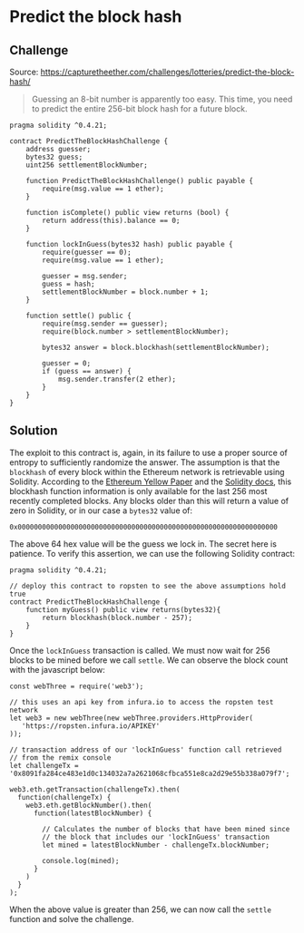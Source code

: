 # Predict the block hash

## Challenge

Source: https://capturetheether.com/challenges/lotteries/predict-the-block-hash/

>Guessing an 8-bit number is apparently too easy. This time, you need to predict the entire 256-bit block hash for a future block.

```
pragma solidity ^0.4.21;

contract PredictTheBlockHashChallenge {
    address guesser;
    bytes32 guess;
    uint256 settlementBlockNumber;

    function PredictTheBlockHashChallenge() public payable {
        require(msg.value == 1 ether);
    }

    function isComplete() public view returns (bool) {
        return address(this).balance == 0;
    }

    function lockInGuess(bytes32 hash) public payable {
        require(guesser == 0);
        require(msg.value == 1 ether);

        guesser = msg.sender;
        guess = hash;
        settlementBlockNumber = block.number + 1;
    }

    function settle() public {
        require(msg.sender == guesser);
        require(block.number > settlementBlockNumber);

        bytes32 answer = block.blockhash(settlementBlockNumber);

        guesser = 0;
        if (guess == answer) {
            msg.sender.transfer(2 ether);
        }
    }
}
```

## Solution

The exploit to this contract is, again, in its failure to use a proper source of entropy to sufficiently randomize the answer. The assumption is that the ```blockhash``` of every block within the Ethereum network is retrievable using Solidity. According to the [Ethereum Yellow Paper](https://ethereum.github.io/yellowpaper/paper.pdf) and the [Solidity docs](https://solidity.readthedocs.io/en/v0.4.24/units-and-global-variables.html#block-and-transaction-properties), this blockhash function information is only available for the last 256 most recently completed blocks. Any blocks older than this will return a value of zero in Solidity, or in our case a ```bytes32``` value of:
```
0x0000000000000000000000000000000000000000000000000000000000000000
```
The above 64 hex value will be the guess we lock in. The secret here is patience. To verify this assertion, we can use the following Solidity contract:

```
pragma solidity ^0.4.21;

// deploy this contract to ropsten to see the above assumptions hold true
contract PredictTheBlockHashChallenge {
    function myGuess() public view returns(bytes32){
        return blockhash(block.number - 257);
    }
}
```

Once the ```lockInGuess``` transaction is called. We must now wait for 256 blocks to be mined before we call ```settle```. We can observe the block count with the javascript below:

```
const webThree = require('web3');

// this uses an api key from infura.io to access the ropsten test network
let web3 = new webThree(new webThree.providers.HttpProvider(
   'https://ropsten.infura.io/APIKEY'
));

// transaction address of our 'lockInGuess' function call retrieved
// from the remix console
let challengeTx = '0x8091fa284ce483e1d0c134032a7a2621068cfbca551e8ca2d29e55b338a079f7';

web3.eth.getTransaction(challengeTx).then(
  function(challengeTx) {
    web3.eth.getBlockNumber().then(
      function(latestBlockNumber) {

        // Calculates the number of blocks that have been mined since
        // the block that includes our 'lockInGuess' transaction
        let mined = latestBlockNumber - challengeTx.blockNumber;

        console.log(mined);
      }
    )
  }
);
```

When the above value is greater than 256, we can now call the ```settle``` function and solve the challenge.
